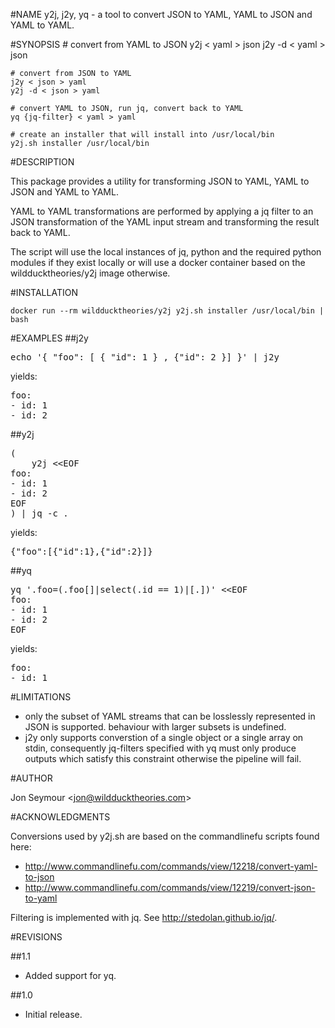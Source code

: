 #NAME
	y2j, j2y, yq - a tool to convert JSON to YAML, YAML to JSON and YAML to YAML.

#SYNOPSIS
	# convert from YAML to JSON
	y2j < yaml > json
	j2y -d < yaml > json

	# convert from JSON to YAML
	j2y < json > yaml
	y2j -d < json > yaml

	# convert YAML to JSON, run jq, convert back to YAML
	yq {jq-filter} < yaml > yaml

	# create an installer that will install into /usr/local/bin
	y2j.sh installer /usr/local/bin

#DESCRIPTION

This package provides a utility for transforming JSON to YAML, YAML to JSON and YAML to YAML.

YAML to YAML transformations are performed by applying a jq filter to an JSON transformation of the YAML input stream and
transforming the result back to YAML.

The script will use the local instances of jq, python and the required python modules if they exist locally
or will use a docker container based on the wildducktheories/y2j image otherwise.

#INSTALLATION

```
docker run --rm wildducktheories/y2j y2j.sh installer /usr/local/bin | bash
```

#EXAMPLES
##j2y
<pre>
echo '{ "foo": [ { "id": 1 } , {"id": 2 }] }' | j2y
</pre>

yields:

<pre>
foo:
- id: 1
- id: 2
</pre>

##y2j
<pre>
(
	y2j &lt;&lt;EOF
foo:
- id: 1
- id: 2
EOF
) | jq -c .
</pre>

yields:

<pre>
{"foo":[{"id":1},{"id":2}]}
</pre>

##yq

<pre>
yq '.foo=(.foo[]|select(.id == 1)|[.])' &lt;&lt;EOF
foo:
- id: 1
- id: 2
EOF
</pre>

yields:

<pre>
foo:
- id: 1
</pre>


#LIMITATIONS
* only the subset of YAML streams that can be losslessly represented in JSON is supported. behaviour with larger subsets is undefined.
* j2y only supports converstion of a single object or a single array on stdin, consequently jq-filters specified with yq
must only produce outputs which satisfy this constraint otherwise the pipeline will fail.


#AUTHOR

Jon Seymour &lt;jon@wildducktheories.com&gt;

#ACKNOWLEDGMENTS

Conversions used by y2j.sh are based on the commandlinefu scripts found here:
* http://www.commandlinefu.com/commands/view/12218/convert-yaml-to-json
* http://www.commandlinefu.com/commands/view/12219/convert-json-to-yaml

Filtering is implemented with jq. See http://stedolan.github.io/jq/.

#REVISIONS

##1.1
* Added support for yq.

##1.0
* Initial release.